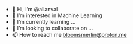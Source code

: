 - 👋 Hi, I’m @allanval
- 👀 I’m interested in Machine Learning
- 🌱 I’m currently learning ...
- 💞️ I’m looking to collaborate on ...
- 📫 How to reach me bloomsmerlin@proton.me

<!---
allanval/allanval is a ✨ special ✨ repository because its `README.md` (this file) appears on your GitHub profile.
You can click the Preview link to take a look at your changes.
--->
